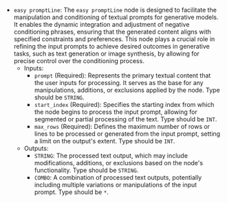 - `easy promptLine`: The `easy promptLine` node is designed to facilitate the manipulation and conditioning of textual prompts for generative models. It enables the dynamic integration and adjustment of negative conditioning phrases, ensuring that the generated content aligns with specified constraints and preferences. This node plays a crucial role in refining the input prompts to achieve desired outcomes in generative tasks, such as text generation or image synthesis, by allowing for precise control over the conditioning process.
    - Inputs:
        - `prompt` (Required): Represents the primary textual content that the user inputs for processing. It serves as the base for any manipulations, additions, or exclusions applied by the node. Type should be `STRING`.
        - `start_index` (Required): Specifies the starting index from which the node begins to process the input prompt, allowing for segmented or partial processing of the text. Type should be `INT`.
        - `max_rows` (Required): Defines the maximum number of rows or lines to be processed or generated from the input prompt, setting a limit on the output's extent. Type should be `INT`.
    - Outputs:
        - `STRING`: The processed text output, which may include modifications, additions, or exclusions based on the node's functionality. Type should be `STRING`.
        - `COMBO`: A combination of processed text outputs, potentially including multiple variations or manipulations of the input prompt. Type should be `*`.

